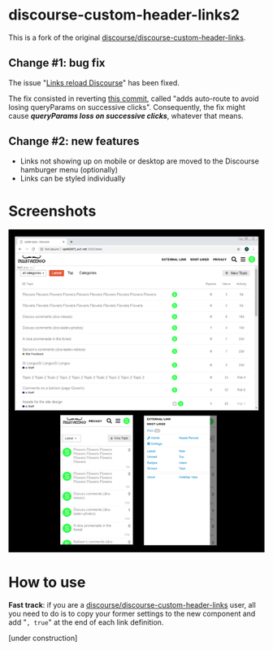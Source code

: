 # discourse-custom-header-links2

This is a fork of the original
[discourse/discourse-custom-header-links](https://github.com/discourse/discourse-custom-header-links).

## Change #1: bug fix

The issue
"[Links reload Discourse](https://meta.discourse.org/t/custom-header-links-links-reload-discourse/113907)"
has been fixed.

The fix consisted in reverting
[this commit](https://github.com/discourse/discourse-custom-header-links/commit/bfda9d3b50bd8e027024b62aa0b7e68611248073),
called "adds auto-route to avoid losing queryParams on successive clicks".
Consequently, the fix might cause **_queryParams loss on successive clicks_**,
whatever that means.

## Change #2: new features

- Links not showing up on mobile or desktop are moved to the Discourse hamburger
  menu (optionally)
- Links can be styled individually

# Screenshots

![Screenshots](screenshots.png)

# How to use

**Fast track**: if you are a
[discourse/discourse-custom-header-links](https://github.com/discourse/discourse-custom-header-links)
user, all you need to do is to copy your former settings to the new component
and add "`, true`" at the end of each link definition.

[under construction]
